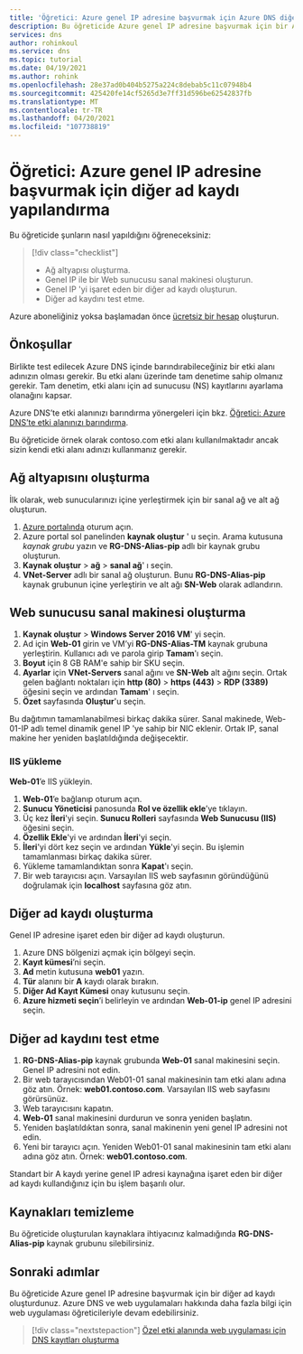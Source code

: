 ```yaml
---
title: 'Öğretici: Azure genel IP adresine başvurmak için Azure DNS diğer ad kaydı oluşturma'
description: Bu öğreticide Azure genel IP adresine başvurmak için bir Azure DNS diğer ad kaydını yapılandırma işlemi gösterilmektedir.
services: dns
author: rohinkoul
ms.service: dns
ms.topic: tutorial
ms.date: 04/19/2021
ms.author: rohink
ms.openlocfilehash: 28e37ad0b404b5275a224c8debab5c11c07948b4
ms.sourcegitcommit: 425420fe14cf5265d3e7ff31d596be62542837fb
ms.translationtype: MT
ms.contentlocale: tr-TR
ms.lasthandoff: 04/20/2021
ms.locfileid: "107738819"
---
```

# <a name="tutorial-configure-an-alias-record-to-refer-to-an-azure-public-ip-address"></a>Öğretici: Azure genel IP adresine başvurmak için diğer ad kaydı yapılandırma 

Bu öğreticide şunların nasıl yapıldığını öğreneceksiniz:

> [!div class="checklist"]
> * Ağ altyapısı oluşturma.
> * Genel IP ile bir Web sunucusu sanal makinesi oluşturun.
> * Genel IP 'yi işaret eden bir diğer ad kaydı oluşturun.
> * Diğer ad kaydını test etme.


Azure aboneliğiniz yoksa başlamadan önce [ücretsiz bir hesap](https://azure.microsoft.com/free/?WT.mc_id=A261C142F) oluşturun.

## <a name="prerequisites"></a>Önkoşullar
Birlikte test edilecek Azure DNS içinde barındırabileceğiniz bir etki alanı adınızın olması gerekir. Bu etki alanı üzerinde tam denetime sahip olmanız gerekir. Tam denetim, etki alanı için ad sunucusu (NS) kayıtlarını ayarlama olanağını kapsar.

Azure DNS’te etki alanınızı barındırma yönergeleri için bkz. [Öğretici: Azure DNS’te etki alanınızı barındırma](dns-delegate-domain-azure-dns.md).

Bu öğreticide örnek olarak contoso.com etki alanı kullanılmaktadır ancak sizin kendi etki alanı adınızı kullanmanız gerekir.

## <a name="create-the-network-infrastructure"></a>Ağ altyapısını oluşturma
İlk olarak, web sunucularınızı içine yerleştirmek için bir sanal ağ ve alt ağ oluşturun.
1. [Azure portalında](https://portal.azure.com) oturum açın.
2. Azure portal sol panelinden **kaynak oluştur** ' u seçin. Arama kutusuna *kaynak grubu* yazın ve **RG-DNS-Alias-pip** adlı bir kaynak grubu oluşturun.
3. **Kaynak oluştur**  >  **ağ**  >  **sanal ağ**' ı seçin.
4. **VNet-Server** adlı bir sanal ağ oluşturun. Bunu **RG-DNS-Alias-pip** kaynak grubunun içine yerleştirin ve alt ağı **SN-Web** olarak adlandırın.

## <a name="create-a-web-server-virtual-machine"></a>Web sunucusu sanal makinesi oluşturma
1. **Kaynak oluştur**  >  **Windows Server 2016 VM**' yi seçin.
2. Ad için **Web-01** girin ve VM’yi **RG-DNS-Alias-TM** kaynak grubuna yerleştirin. Kullanıcı adı ve parola girip **Tamam**'ı seçin.
3. **Boyut** için 8 GB RAM'e sahip bir SKU seçin.
4. **Ayarlar** için **VNet-Servers** sanal ağını ve **SN-Web** alt ağını seçin. Ortak gelen bağlantı noktaları için **http (80)**  >  **https (443)**  >  **RDP (3389)** öğesini seçin ve ardından **Tamam**' ı seçin.
5. **Özet** sayfasında **Oluştur**'u seçin.

Bu dağıtımın tamamlanabilmesi birkaç dakika sürer. Sanal makinede, Web-01-IP adlı temel dinamik genel IP 'ye sahip bir NIC eklenir. Ortak IP, sanal makine her yeniden başlatıldığında değişecektir.

### <a name="install-iis"></a>IIS yükleme

**Web-01**’e IIS yükleyin.

1. **Web-01**’e bağlanıp oturum açın.
2. **Sunucu Yöneticisi** panosunda **Rol ve özellik ekle**’ye tıklayın.
3. Üç kez **İleri**'yi seçin. **Sunucu Rolleri** sayfasında **Web Sunucusu (IIS)** öğesini seçin.
4. **Özellik Ekle**'yi ve ardından **İleri**'yi seçin.
5. **İleri**'yi dört kez seçin ve ardından **Yükle**'yi seçin. Bu işlemin tamamlanması birkaç dakika sürer.
6. Yükleme tamamlandıktan sonra **Kapat**'ı seçin.
7. Bir web tarayıcısı açın. Varsayılan IIS web sayfasının göründüğünü doğrulamak için **localhost** sayfasına göz atın.

## <a name="create-an-alias-record"></a>Diğer ad kaydı oluşturma

Genel IP adresine işaret eden bir diğer ad kaydı oluşturun.

1. Azure DNS bölgenizi açmak için bölgeyi seçin.
2. **Kayıt kümesi**’ni seçin.
3. **Ad** metin kutusuna **web01** yazın.
4. **Tür** alanını bir **A** kaydı olarak bırakın.
5. **Diğer Ad Kayıt Kümesi** onay kutusunu seçin.
6. **Azure hizmeti seçin**’i belirleyin ve ardından **Web-01-ip** genel IP adresini seçin.

## <a name="test-the-alias-record"></a>Diğer ad kaydını test etme

1. **RG-DNS-Alias-pip** kaynak grubunda **Web-01** sanal makinesini seçin. Genel IP adresini not edin.
1. Bir web tarayıcısından Web01-01 sanal makinesinin tam etki alanı adına göz atın. Örnek: **web01.contoso.com**. Varsayılan IIS web sayfasını görürsünüz.
2. Web tarayıcısını kapatın.
3. **Web-01** sanal makinesini durdurun ve sonra yeniden başlatın.
4. Yeniden başlatıldıktan sonra, sanal makinenin yeni genel IP adresini not edin.
5. Yeni bir tarayıcı açın. Yeniden Web01-01 sanal makinesinin tam etki alanı adına göz atın. Örnek: **web01.contoso.com**.

Standart bir A kaydı yerine genel IP adresi kaynağına işaret eden bir diğer ad kaydı kullandığınız için bu işlem başarılı olur.

## <a name="clean-up-resources"></a>Kaynakları temizleme

Bu öğreticide oluşturulan kaynaklara ihtiyacınız kalmadığında **RG-DNS-Alias-pip** kaynak grubunu silebilirsiniz.


## <a name="next-steps"></a>Sonraki adımlar

Bu öğreticide Azure genel IP adresine başvurmak için bir diğer ad kaydı oluşturdunuz. Azure DNS ve web uygulamaları hakkında daha fazla bilgi için web uygulaması öğreticileriyle devam edebilirsiniz.

> [!div class="nextstepaction"]
> [Özel etki alanında web uygulaması için DNS kayıtları oluşturma](./dns-web-sites-custom-domain.md)
